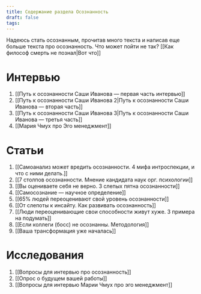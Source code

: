 ```yaml
---
title: Содержание раздела Осознанность
draft: false
tags:
---
```

Надеюсь стать осознанным, прочитав много текста и написав еще больше текста про осознанность. Что может пойти не так? [[Как философ смерть не познал|Вот что]]

# Интервью

1. [[Путь к осознанности Саши Иванова — первая часть интервью]]
2. [[Путь к осознанности Саши Иванова 2|Путь к осознанности Саши Иванова — вторая часть]]
3. [[Путь к осознанности Саши Иванова 3|Путь к осознанности Саши Иванова — третья часть]]
4. [[Мария Чмух про Эго менеджмент]]

# Статьи
1. [[Самоанализ может вредить осознанности. 4 мифа интроспекции, и что с ними делать.]]
2. [[7 столпов осознанности. Мнение кандидата наук орг. психологии]]
4. [[Вы оцениваете себя не верно. 3 слепых пятна осознанности]]
5. [[Самосознание — научное определение]]
6. [[65% людей переоценивают свой уровень осознанности]]
7. [[От слепоты к инсайту.  Как развивать осознанность]]
8. [[Люди переоценивающие свои способности живут хуже. 3 примера на подумать]]
9. [[Если коллеги (босс) не осознанны. Методология]]
10. [[Ваша трансформация уже началась]]

# Исследования

1. [[Вопросы для интервью про осознанность]]
2. [[Опрос о будущем вашей работы]]
3. [[Вопросы для интервью Марии Чмух про эго менеджмент]]